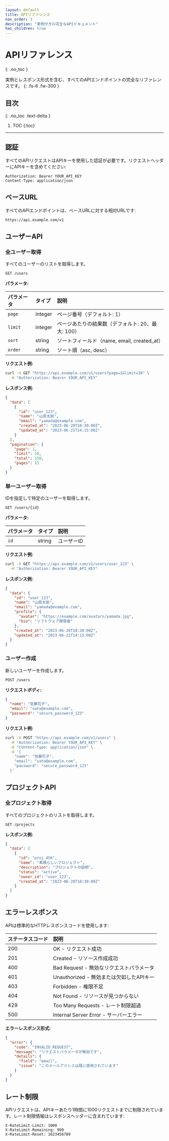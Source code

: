 ```yaml
---
layout: default
title: APIリファレンス
nav_order: 3
description: "実例付きの完全なAPIドキュメント"
has_children: true
---
```


# APIリファレンス
{: .no_toc }

実例とレスポンス形式を含む、すべてのAPIエンドポイントの完全なリファレンスです。
{: .fs-6 .fw-300 }

## 目次
{: .no_toc .text-delta }

1. TOC
{:toc}

---

## 認証

すべてのAPIリクエストはAPIキーを使用した認証が必要です。リクエストヘッダーにAPIキーを含めてください:

```http
Authorization: Bearer YOUR_API_KEY
Content-Type: application/json
```

## ベースURL

すべてのAPIエンドポイントは、ベースURLに対する相対URLです:

```
https://api.example.com/v1
```

## ユーザーAPI

### 全ユーザー取得

すべてのユーザーのリストを取得します。

```http
GET /users
```

**パラメータ:**

| パラメータ | タイプ | 説明 |
|:----------|:-----|:------------|
| `page` | integer | ページ番号（デフォルト: 1） |
| `limit` | integer | ページあたりの結果数（デフォルト: 20、最大: 100） |
| `sort` | string | ソートフィールド（name, email, created_at） |
| `order` | string | ソート順（asc, desc） |

**リクエスト例:**

```bash
curl -X GET "https://api.example.com/v1/users?page=1&limit=10" \
  -H "Authorization: Bearer YOUR_API_KEY"
```

**レスポンス例:**

```json
{
  "data": [
    {
      "id": "user_123",
      "name": "山田太郎",
      "email": "yamada@example.com",
      "created_at": "2023-06-20T10:30:00Z",
      "updated_at": "2023-06-21T14:15:00Z"
    }
  ],
  "pagination": {
    "page": 1,
    "limit": 10,
    "total": 150,
    "pages": 15
  }
}
```

### 単一ユーザー取得

IDを指定して特定のユーザーを取得します。

```http
GET /users/{id}
```

**パラメータ:**

| パラメータ | タイプ | 説明 |
|:----------|:-----|:------------|
| `id` | string | ユーザーID |

**リクエスト例:**

```bash
curl -X GET "https://api.example.com/v1/users/user_123" \
  -H "Authorization: Bearer YOUR_API_KEY"
```

**レスポンス例:**

```json
{
  "data": {
    "id": "user_123",
    "name": "山田太郎",
    "email": "yamada@example.com",
    "profile": {
      "avatar": "https://example.com/avatars/yamada.jpg",
      "bio": "ソフトウェア開発者"
    },
    "created_at": "2023-06-20T10:30:00Z",
    "updated_at": "2023-06-21T14:15:00Z"
  }
}
```

### ユーザー作成

新しいユーザーを作成します。

```http
POST /users
```

**リクエストボディ:**

```json
{
  "name": "佐藤花子",
  "email": "sato@example.com",
  "password": "secure_password_123"
}
```

**リクエスト例:**

```bash
curl -X POST "https://api.example.com/v1/users" \
  -H "Authorization: Bearer YOUR_API_KEY" \
  -H "Content-Type: application/json" \
  -d '{
    "name": "佐藤花子",
    "email": "sato@example.com",
    "password": "secure_password_123"
  }'
```

## プロジェクトAPI

### 全プロジェクト取得

すべてのプロジェクトのリストを取得します。

```http
GET /projects
```

**レスポンス例:**

```json
{
  "data": [
    {
      "id": "proj_456",
      "name": "素晴らしいプロジェクト",
      "description": "プロジェクトの説明",
      "status": "active",
      "owner_id": "user_123",
      "created_at": "2023-06-20T10:30:00Z"
    }
  ]
}
```

## エラーレスポンス

APIは標準的なHTTPレスポンスコードを使用します:

| ステータスコード | 説明 |
|:------------|:------------|
| 200 | OK - リクエスト成功 |
| 201 | Created - リソース作成成功 |
| 400 | Bad Request - 無効なリクエストパラメータ |
| 401 | Unauthorized - 無効または欠如したAPIキー |
| 403 | Forbidden - 権限不足 |
| 404 | Not Found - リソースが見つからない |
| 429 | Too Many Requests - レート制限超過 |
| 500 | Internal Server Error - サーバーエラー |

**エラーレスポンス形式:**

```json
{
  "error": {
    "code": "INVALID_REQUEST",
    "message": "リクエストパラメータが無効です",
    "details": {
      "field": "email",
      "issue": "このメールアドレスは既に使用されています"
    }
  }
}
```

## レート制限

APIリクエストは、APIキーあたり1時間に1000リクエストまでに制限されています。レート制限情報はレスポンスヘッダーに含まれています:

```http
X-RateLimit-Limit: 1000
X-RateLimit-Remaining: 999
X-RateLimit-Reset: 1623456789
```
